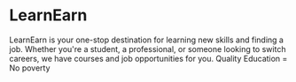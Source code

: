# LearnEarn
LearnEarn is your one-stop destination for learning new skills and finding a job. Whether you're a student, a professional, or someone looking to switch careers, we have courses and job opportunities for you.  Quality Education = No poverty
